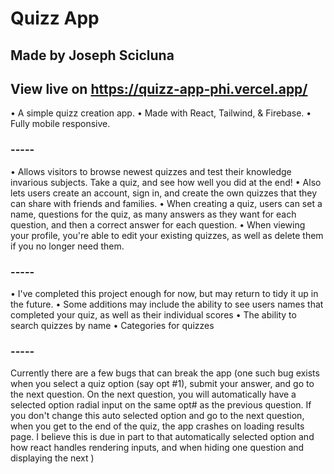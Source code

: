 # Quizz App

## Made by Joseph Scicluna

## View live on https://quizz-app-phi.vercel.app/

• A simple quizz creation app.
• Made with React, Tailwind, & Firebase.
• Fully mobile responsive.

### -----

• Allows visitors to browse newest quizzes and test their knowledge invarious subjects. Take a quiz, and see how well you did at the end!
• Also lets users create an account, sign in, and create the own quizzes that they can share with friends and families.
• When creating a quiz, users can set a name, questions for the quiz, as many answers as they want for each question, and then a correct answer for each question.
• When viewing your profile, you're able to edit your existing quizzes, as well as delete them if you no longer need them.

### -----

• I've completed this project enough for now, but may return to tidy it up in the future.
• Some additions may include the ability to see users names that completed your quiz, as well as their individual scores
• The ability to search quizzes by name
• Categories for quizzes

### -----

Currently there are a few bugs that can break the app (one such bug exists when you select a quiz option (say opt #1), submit your answer, and go to the next question.
On the next question, you will automatically have a selected option radial input on the same opt# as the previous question. If you don't change this auto selected option and go to the next question, when you get to the end of the quiz, the app crashes on loading results page.
I believe this is due in part to that automatically selected option and how react handles rendering inputs, and when hiding one question and displaying the next )
